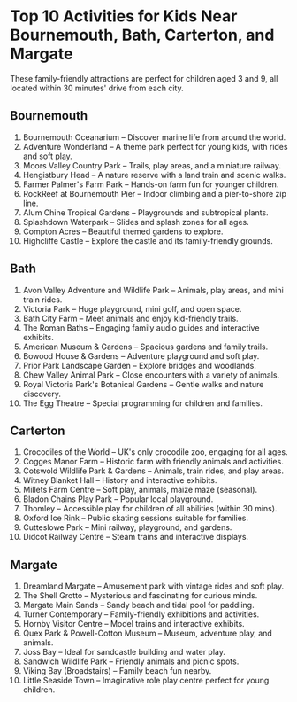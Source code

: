 # Top 10 Activities for Kids Near Bournemouth, Bath, Carterton, and Margate

These family-friendly attractions are perfect for children aged 3 and 9, all located within 30 minutes' drive from each city.

## Bournemouth
1. Bournemouth Oceanarium – Discover marine life from around the world.
2. Adventure Wonderland – A theme park perfect for young kids, with rides and soft play.
3. Moors Valley Country Park – Trails, play areas, and a miniature railway.
4. Hengistbury Head – A nature reserve with a land train and scenic walks.
5. Farmer Palmer's Farm Park – Hands-on farm fun for younger children.
6. RockReef at Bournemouth Pier – Indoor climbing and a pier-to-shore zip line.
7. Alum Chine Tropical Gardens – Playgrounds and subtropical plants.
8. Splashdown Waterpark – Slides and splash zones for all ages.
9. Compton Acres – Beautiful themed gardens to explore.
10. Highcliffe Castle – Explore the castle and its family-friendly grounds.

## Bath
1. Avon Valley Adventure and Wildlife Park – Animals, play areas, and mini train rides.
2. Victoria Park – Huge playground, mini golf, and open space.
3. Bath City Farm – Meet animals and enjoy kid-friendly trails.
4. The Roman Baths – Engaging family audio guides and interactive exhibits.
5. American Museum & Gardens – Spacious gardens and family trails.
6. Bowood House & Gardens – Adventure playground and soft play.
7. Prior Park Landscape Garden – Explore bridges and woodlands.
8. Chew Valley Animal Park – Close encounters with a variety of animals.
9. Royal Victoria Park's Botanical Gardens – Gentle walks and nature discovery.
10. The Egg Theatre – Special programming for children and families.

## Carterton
1. Crocodiles of the World – UK's only crocodile zoo, engaging for all ages.
2. Cogges Manor Farm – Historic farm with friendly animals and activities.
3. Cotswold Wildlife Park & Gardens – Animals, train rides, and play areas.
4. Witney Blanket Hall – History and interactive exhibits.
5. Millets Farm Centre – Soft play, animals, maize maze (seasonal).
6. Bladon Chains Play Park – Popular local playground.
7. Thomley – Accessible play for children of all abilities (within 30 mins).
8. Oxford Ice Rink – Public skating sessions suitable for families.
9. Cutteslowe Park – Mini railway, playground, and gardens.
10. Didcot Railway Centre – Steam trains and interactive displays.

## Margate
1. Dreamland Margate – Amusement park with vintage rides and soft play.
2. The Shell Grotto – Mysterious and fascinating for curious minds.
3. Margate Main Sands – Sandy beach and tidal pool for paddling.
4. Turner Contemporary – Family-friendly exhibitions and activities.
5. Hornby Visitor Centre – Model trains and interactive exhibits.
6. Quex Park & Powell-Cotton Museum – Museum, adventure play, and animals.
7. Joss Bay – Ideal for sandcastle building and water play.
8. Sandwich Wildlife Park – Friendly animals and picnic spots.
9. Viking Bay (Broadstairs) – Family beach fun nearby.
10. Little Seaside Town – Imaginative role play centre perfect for young children.

